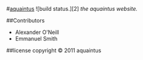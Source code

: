 #[aquaintus][1] ![build status.][2]
*the aquaintus website.*

##Contributors
* Alexander O'Neill
* Emmanuel Smith

##license
copyright &copy; 2011 aquaintus

[1]: aquaintus.com    "aquaintus"
